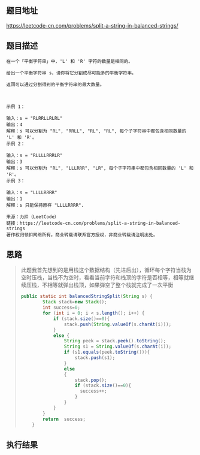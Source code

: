 ## 题目地址

 https://leetcode-cn.com/problems/split-a-string-in-balanced-strings/ 

## 题目描述

```
在一个「平衡字符串」中，'L' 和 'R' 字符的数量是相同的。

给出一个平衡字符串 s，请你将它分割成尽可能多的平衡字符串。

返回可以通过分割得到的平衡字符串的最大数量。

 

示例 1：

输入：s = "RLRRLLRLRL"
输出：4
解释：s 可以分割为 "RL", "RRLL", "RL", "RL", 每个子字符串中都包含相同数量的 'L' 和 'R'。
示例 2：

输入：s = "RLLLLRRRLR"
输出：3
解释：s 可以分割为 "RL", "LLLRRR", "LR", 每个子字符串中都包含相同数量的 'L' 和 'R'。
示例 3：

输入：s = "LLLLRRRR"
输出：1
解释：s 只能保持原样 "LLLLRRRR".

来源：力扣（LeetCode）
链接：https://leetcode-cn.com/problems/split-a-string-in-balanced-strings
著作权归领扣网络所有。商业转载请联系官方授权，非商业转载请注明出处。
```

## 思路

> 此题我首先想到的是用栈这个数据结构（先进后出），循环每个字符当栈为空时压栈，当栈不为空时，看看当前字符和栈顶的字符是否相等，相等就继续压栈，不相等就弹出栈顶，如果弹空了整个栈就完成了一次平衡
> ```java
> public static int balancedStringSplit(String s) {
>         Stack stack=new Stack();
>         int success=0;
>         for (int i = 0; i < s.length(); i++) {
>             if (stack.size()==0){
>                 stack.push(String.valueOf(s.charAt(i)));
>             }
>             else {
>                 String peek = stack.peek().toString();
>                 String s1 = String.valueOf(s.charAt(i));
>                 if (s1.equals(peek.toString())){
>                     stack.push(s1);
>                 }
>                 else
>                 {
>                     stack.pop();
>                     if (stack.size()==0){
>                       success++;
>                     }
>                 }
>             }
>         }
>         return  success;
>     }
> ```
>

## 执行结果

